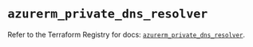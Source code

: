 # `azurerm_private_dns_resolver`

Refer to the Terraform Registry for docs: [`azurerm_private_dns_resolver`](https://registry.terraform.io/providers/hashicorp/azurerm/4.12.0/docs/resources/private_dns_resolver).
